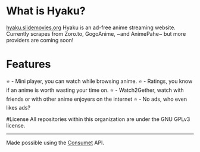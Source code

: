 # What is Hyaku?
[hyaku.slidemovies.org](https://hyaku.slidemovies.org)
Hyaku is an ad-free anime streaming website.
Currently scrapes from Zoro.to, GogoAnime, ~and AnimePahe~ but more providers are coming soon!

# Features
⭐️ - Mini player, you can watch while browsing anime.
⭐️ - Ratings, you know if an anime is worth wasting your time on.
⭐️ - Watch2Gether, watch with friends or with other anime enjoyers on the internet
⭐️ - No ads, who even likes ads?

#License
All repositories within this organization are under the GNU GPLv3 license.

---

Made possible using the [Consumet](https://github.com/consumet) API.
